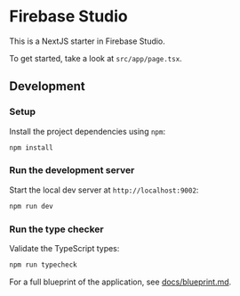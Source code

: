 # Firebase Studio

This is a NextJS starter in Firebase Studio.

To get started, take a look at `src/app/page.tsx`.

## Development

### Setup

Install the project dependencies using `npm`:

```bash
npm install
```

### Run the development server

Start the local dev server at `http://localhost:9002`:

```bash
npm run dev
```

### Run the type checker

Validate the TypeScript types:

```bash
npm run typecheck
```

For a full blueprint of the application, see [docs/blueprint.md](docs/blueprint.md).

